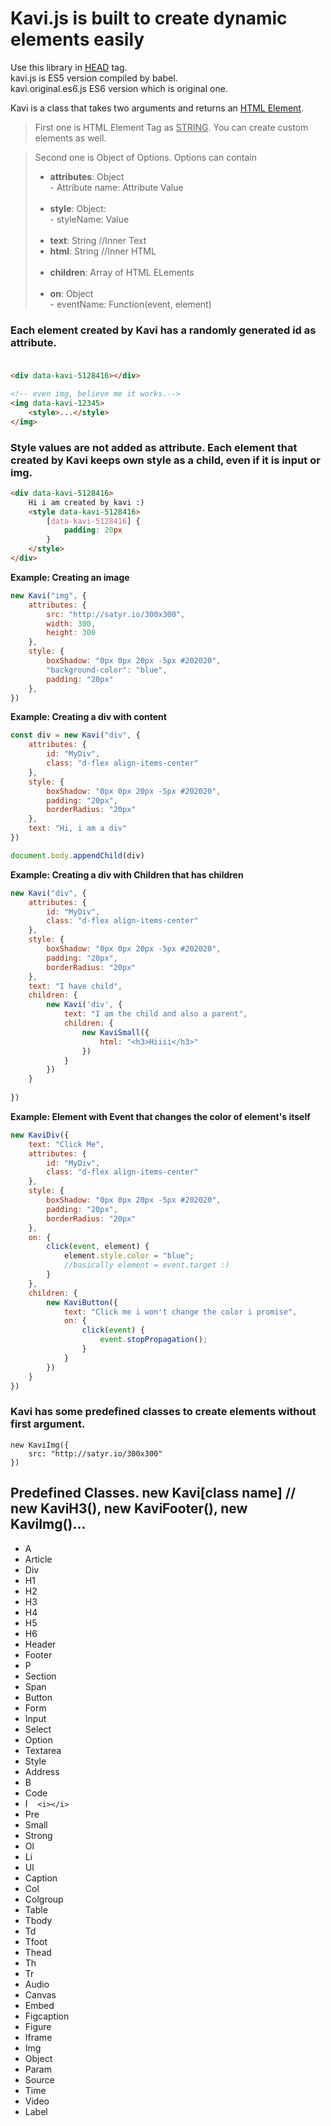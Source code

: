 # **Kavi.js is built to create dynamic elements easily** 
Use this library in <ins>HEAD</ins> tag.<br>
kavi.js is ES5 version compiled by babel.<br>
kavi.original.es6.js ES6 version which is original one.

Kavi is a class that takes two arguments and returns an <ins>HTML Element</ins>. <br>

>First one is HTML Element Tag as <ins>STRING</ins>. You can create custom elements as well.

>Second one is Object of Options. Options can contain
> - **attributes**:  Object <br>- Attribute name: Attribute Value <br><br> 
> - **style**: Object: <br> - styleName: Value<br><br>
> - **text**: String //Inner Text
> - **html**: String //Inner HTML <br><br>
> - **children**: Array of HTML ELements <br><br>
> - **on**: Object <br> - eventName: Function(event, element)

###  Each element created by Kavi has a randomly generated id as attribute. <br><br>
```html
<div data-kavi-5128416></div>

<!-- even img, believe me it works.-->
<img data-kavi-12345> 
	<style>...</style>
</img>
```
### Style values are not added as attribute. Each element that created by Kavi keeps own style as a child, even if it is input or img.
```html
<div data-kavi-5128416>
	Hi i am created by kavi :)
	<style data-kavi-5128416>
		[data-kavi-5128416] {
			padding: 20px
		}
	</style>
</div>
```


 **Example: Creating an image**<br>

```javascript
new Kavi("img", {
	attributes: {
		src: "http://satyr.io/300x300",
		width: 300,
		height: 300
	},
	style: {
		boxShadow: "0px 0px 20px -5px #202020",
		"background-color": "blue",
		padding: "20px"
	},
})
```

**Example: Creating a div with content**  <br>

```javascript
const div = new Kavi("div", {
	attributes: {
		id: "MyDiv",
		class: "d-flex align-items-center"
	},
	style: {
		boxShadow: "0px 0px 20px -5px #202020",
		padding: "20px",
		borderRadius: "20px"
	},
	text: "Hi, i am a div"
})

document.body.appendChild(div)
```
**Example: Creating a div with Children that has children**  <br>

```javascript
new Kavi("div", {
	attributes: {
		id: "MyDiv",
		class: "d-flex align-items-center"
	},
	style: {
		boxShadow: "0px 0px 20px -5px #202020",
		padding: "20px",
		borderRadius: "20px"
	},
	text: "I have child",
	children: {
		new Kavi('div', {
			text: "I am the child and also a parent",
			children: {
				new KaviSmall({
					html: "<h3>Hiiii</h3>"
				})
			}
		})
	}
	
})
```

**Example: Element with Event that changes the color of element's itself**  <br>

```javascript
new KaviDiv({
	text: "Click Me",
	attributes: {
		id: "MyDiv",
		class: "d-flex align-items-center"
	},
	style: {
		boxShadow: "0px 0px 20px -5px #202020",
		padding: "20px",
		borderRadius: "20px"
	},
	on: {
		click(event, element) {
			element.style.color = "blue";
			//basically element = event.target :)
		}
	},
	children: {
		new KaviButton({
			text: "Click me i won't change the color i promise",
			on: {
				click(event) {
					event.stopPropagation();
				}
			}
		})
	}
})
```

### Kavi has some predefined classes to create elements without first argument.
```
new KaviImg({
	src: "http://satyr.io/300x300"
})
```

## Predefined Classes. new Kavi[class name] // new KaviH3(), new KaviFooter(), new KaviImg()...
- A <br>
- Article<br>
- Div<br>
- H1<br>
- H2<br>
- H3<br>
- H4<br>
- H5<br>
- H6<br>
- Header<br>
- Footer<br>
- P<br>
- Section<br>
- Span<br>
- Button<br>
- Form<br>
- Input<br>
- Select<br>
- Option<br>
- Textarea<br>
- Style<br>
- Address<br>
- B<br>
- Code<br>
- I &nbsp;&nbsp; ```<i></i>``` <br>
- Pre<br>
- Small<br>
- Strong<br>
- Ol<br>
- Li<br>
- Ul<br>
- Caption<br>
- Col<br>
- Colgroup<br>
- Table<br>
- Tbody<br>
- Td<br>
- Tfoot<br>
- Thead<br>
- Th<br>
- Tr<br>
- Audio<br>
- Canvas<br>
- Embed<br>
- Figcaption<br>
- Figure<br>
- Iframe<br>
- Img<br>
- Object<br>
- Param<br>
- Source<br>
- Time<br>
- Video<br>
- Label


